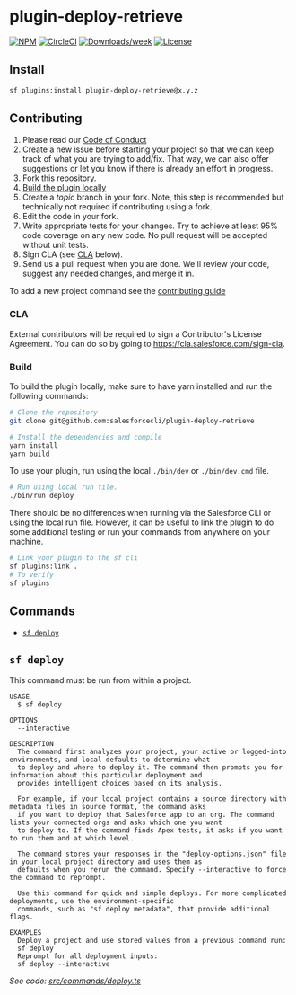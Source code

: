 # plugin-deploy-retrieve

[![NPM](https://img.shields.io/npm/v/@salesforce/plugin-deploy-retrieve.svg?label=@salesforce/plugin-deploy-retrieve)](https://www.npmjs.com/package/@salesforce/plugin-deploy-retrieve) [![CircleCI](https://circleci.com/gh/salesforcecli/plugin-deploy-retrieve/tree/main.svg?style=shield)](https://circleci.com/gh/salesforcecli/plugin-deploy-retrieve/tree/main) [![Downloads/week](https://img.shields.io/npm/dw/@salesforce/plugin-deploy-retrieve.svg)](https://npmjs.org/package/@salesforce/plugin-deploy-retrieve) [![License](https://img.shields.io/badge/License-BSD%203--Clause-brightgreen.svg)](https://raw.githubusercontent.com/salesforcecli/plugin-deploy-retrieve/main/LICENSE.txt)

## Install

```bash
sf plugins:install plugin-deploy-retrieve@x.y.z
```

## Contributing

1. Please read our [Code of Conduct](CODE_OF_CONDUCT.md)
2. Create a new issue before starting your project so that we can keep track of
   what you are trying to add/fix. That way, we can also offer suggestions or
   let you know if there is already an effort in progress.
3. Fork this repository.
4. [Build the plugin locally](#build)
5. Create a _topic_ branch in your fork. Note, this step is recommended but technically not required if contributing using a fork.
6. Edit the code in your fork.
7. Write appropriate tests for your changes. Try to achieve at least 95% code coverage on any new code. No pull request will be accepted without unit tests.
8. Sign CLA (see [CLA](#cla) below).
9. Send us a pull request when you are done. We'll review your code, suggest any needed changes, and merge it in.

To add a new project command see the [contributing guide](CONTRIBUTING.md)

### CLA

External contributors will be required to sign a Contributor's License
Agreement. You can do so by going to https://cla.salesforce.com/sign-cla.

### Build

To build the plugin locally, make sure to have yarn installed and run the following commands:

```bash
# Clone the repository
git clone git@github.com:salesforcecli/plugin-deploy-retrieve

# Install the dependencies and compile
yarn install
yarn build
```

To use your plugin, run using the local `./bin/dev` or `./bin/dev.cmd` file.

```bash
# Run using local run file.
./bin/run deploy
```

There should be no differences when running via the Salesforce CLI or using the local run file. However, it can be useful to link the plugin to do some additional testing or run your commands from anywhere on your machine.

```bash
# Link your plugin to the sf cli
sf plugins:link .
# To verify
sf plugins
```

## Commands

<!-- commands -->
* [`sf deploy`](#sf-deploy)

## `sf deploy`

This command must be run from within a project.

```
USAGE
  $ sf deploy

OPTIONS
  --interactive

DESCRIPTION
  The command first analyzes your project, your active or logged-into environments, and local defaults to determine what 
  to deploy and where to deploy it. The command then prompts you for information about this particular deployment and 
  provides intelligent choices based on its analysis.

  For example, if your local project contains a source directory with metadata files in source format, the command asks 
  if you want to deploy that Salesforce app to an org. The command lists your connected orgs and asks which one you want 
  to deploy to. If the command finds Apex tests, it asks if you want to run them and at which level.

  The command stores your responses in the "deploy-options.json" file in your local project directory and uses them as 
  defaults when you rerun the command. Specify --interactive to force the command to reprompt.

  Use this command for quick and simple deploys. For more complicated deployments, use the environment-specific 
  commands, such as "sf deploy metadata", that provide additional flags.

EXAMPLES
  Deploy a project and use stored values from a previous command run:
  sf deploy
  Reprompt for all deployment inputs:
  sf deploy --interactive
```

_See code: [src/commands/deploy.ts](https://github.com/salesforcecli/plugin-deploy-retrieve/blob/v0.0.13/src/commands/deploy.ts)_
<!-- commandsstop -->
